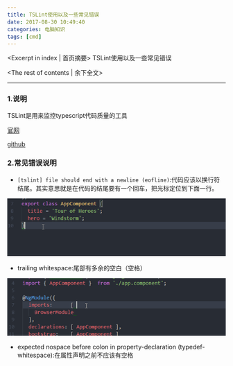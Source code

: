 ```yaml
---
title: TSLint使用以及一些常见错误
date: 2017-08-30 10:49:40
categories: 电脑知识
tags: [cmd]
---
```

<Excerpt in index | 首页摘要> 
TSLint使用以及一些常见错误
<!-- more -->
<The rest of contents | 余下全文>

-----

### 1.说明
TSLint是用来监控typescript代码质量的工具

[官网](https://palantir.github.io/tslint/)

[github](https://github.com/palantir/tslint)


### 2.常见错误说明

- `[tslint] file should end with a newline (eofline)`:代码应该以换行符结尾。其实意思就是在代码的结尾要有一个回车，把光标定位到下面一行。


![](https://github.com/Gabrielkaliboy/images/blob/master/markdown/TSLint/1.gif?raw=true)


-  trailing whitespace:尾部有多余的空白（空格）

![](https://github.com/Gabrielkaliboy/images/blob/master/markdown/TSLint/2.gif?raw=true)

- expected nospace before colon in property-declaration (typedef-whitespace):在属性声明之前不应该有空格

![]()
